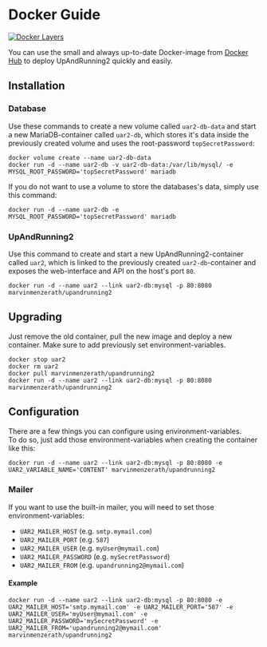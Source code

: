 # Docker Guide
[![Docker Layers](https://badge.imagelayers.io/marvinmenzerath/upandrunning2:latest.svg)](https://imagelayers.io/?images=marvinmenzerath/upandrunning2:latest)

You can use the small and always up-to-date Docker-image from [Docker Hub](https://hub.docker.com/r/marvinmenzerath/upandrunning2/) to deploy UpAndRunning2 quickly and easily.

## Installation

### Database
Use these commands to create a new volume called `uar2-db-data` and start a new MariaDB-container called `uar2-db`, which stores it's data inside the previously created volume and uses the root-password `topSecretPassword`:
```
docker volume create --name uar2-db-data
docker run -d --name uar2-db -v uar2-db-data:/var/lib/mysql/ -e MYSQL_ROOT_PASSWORD='topSecretPassword' mariadb
```

If you do not want to use a volume to store the databases's data, simply use this command:
```
docker run -d --name uar2-db -e MYSQL_ROOT_PASSWORD='topSecretPassword' mariadb
```

### UpAndRunning2
Use this command to create and start a new UpAndRunning2-container called `uar2`, which is linked to the previously created `uar2-db`-container and exposes the web-interface and API on the host's port `80`.
```
docker run -d --name uar2 --link uar2-db:mysql -p 80:8080 marvinmenzerath/upandrunning2
```

## Upgrading
Just remove the old container, pull the new image and deploy a new container. Make sure to add previously set environment-variables.
```
docker stop uar2
docker rm uar2
docker pull marvinmenzerath/upandrunning2
docker run -d --name uar2 --link uar2-db:mysql -p 80:8080 marvinmenzerath/upandrunning2
```

## Configuration
There are a few things you can configure using environment-variables.  
To do so, just add those environment-variables when creating the container like this:
```
docker run -d --name uar2 --link uar2-db:mysql -p 80:8080 -e UAR2_VARIABLE_NAME='CONTENT' marvinmenzerath/upandrunning2
```

### Mailer
If you want to use the built-in mailer, you will need to set those environment-variables:
* `UAR2_MAILER_HOST` (e.g. `smtp.mymail.com`)
* `UAR2_MAILER_PORT` (e.g. `587`)
* `UAR2_MAILER_USER` (e.g. `myUser@mymail.com`)
* `UAR2_MAILER_PASSWORD` (e.g. `mySecretPassword`)
* `UAR2_MAILER_FROM` (e.g. `upandrunning2@mymail.com`)

#### Example
```
docker run -d --name uar2 --link uar2-db:mysql -p 80:8080 -e UAR2_MAILER_HOST='smtp.mymail.com' -e UAR2_MAILER_PORT='587' -e UAR2_MAILER_USER='myUser@mymail.com' -e UAR2_MAILER_PASSWORD='mySecretPassword' -e UAR2_MAILER_FROM='upandrunning2@mymail.com' marvinmenzerath/upandrunning2
```